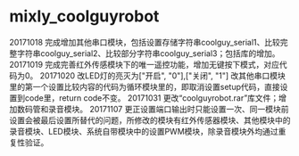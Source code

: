 # mixly_coolguyrobot
20171018
  完成增加其他串口模块，包括设置存储字符串coolguy_serial1、比较完整字符串coolguy_serial2、比较部分字符串coolguy_serial3；包括库的增加。
20171019
  完成完善红外传感模块下的唯一遥控功能，增加无键按下模式，对应代码为0。
20171020
  改LED灯的亮灭为["开启", "0"],["关闭", "1"]
  改其他串口模块里的第一个设置比较内容的代码为循环模块里的，即取消设置setup代码，直接设置到code里，return code不变。
20171031 
  更改“coolguyrobot.rar”库文件；增加数码管和录音模块。
20171107 
  更正设置端口输出时只能设置一次、同一模块前设置会被最后设置所替代的问题，所修改的模块有红外传感器模块、其他模块中的录音模块、LED模块、系统自带模块中的设置PWM模块，除录音模块外均通过重复性验证。
